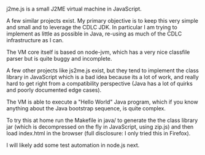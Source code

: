 j2me.js is a small J2ME virtual machine in JavaScript.

A few similar projects exist. My primary objective is to keep this very simple and small and to leverage the CDLC JDK. In particular I am trying to implement as little as possible in Java, re-using as much of the CDLC infrastructure as I can.

The VM core itself is based on node-jvm, which has a very nice classfile parser but is quite buggy and incomplete.

A few other projects like js2me.js exist, but they tend to implement the class library in JavaScript which is a bad idea because its a lot of work, and really hard to get right from a compatibility perspective (Java has a lot of quirks and poorly documented edge cases).

The VM is able to execute a "Hello World" Java program, which if you know anything about the Java bootstrap sequence, is quite complex.

To try this at home run the Makefile in java/ to generate the the class library jar (which is decompressed on the fly in JavaScript, using zip.js) and then load index.html in the browser (full disclosure: I only tried this in Firefox).

I will likely add some test automation in node.js next.
